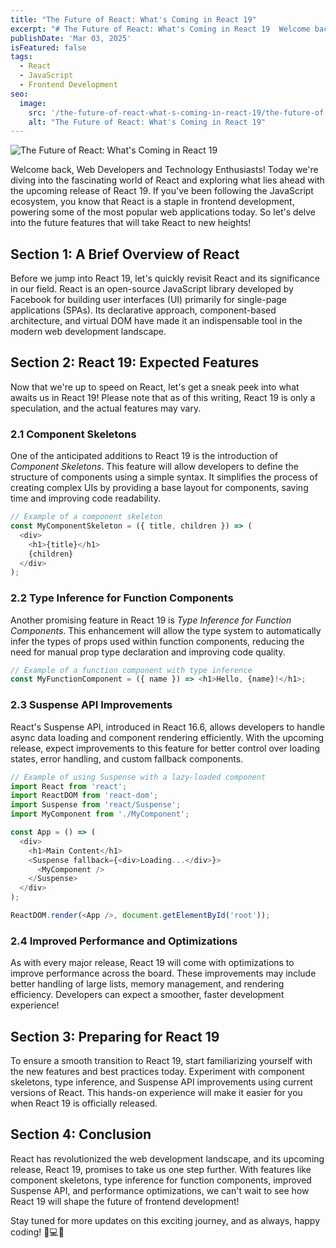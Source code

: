 ```yaml
---
title: "The Future of React: What's Coming in React 19"
excerpt: "# The Future of React: What's Coming in React 19  Welcome back, Web Developers and Technology Enthusiasts! Today we're diving into the fascinating wor..."
publishDate: 'Mar 03, 2025'
isFeatured: false
tags:
  - React
  - JavaScript
  - Frontend Development
seo:
  image:
    src: '/the-future-of-react-what-s-coming-in-react-19/the-future-of-react-what-s-coming-in-react-19.webp'
    alt: "The Future of React: What's Coming in React 19"
---
```


![The Future of React: What's Coming in React 19](/the-future-of-react-what-s-coming-in-react-19/the-future-of-react-what-s-coming-in-react-19.webp)

Welcome back, Web Developers and Technology Enthusiasts! Today we're diving into the fascinating world of React and exploring what lies ahead with the upcoming release of React 19. If you've been following the JavaScript ecosystem, you know that React is a staple in frontend development, powering some of the most popular web applications today. So let's delve into the future features that will take React to new heights!

## **Section 1: A Brief Overview of React**

Before we jump into React 19, let's quickly revisit React and its significance in our field. React is an open-source JavaScript library developed by Facebook for building user interfaces (UI) primarily for single-page applications (SPAs). Its declarative approach, component-based architecture, and virtual DOM have made it an indispensable tool in the modern web development landscape.

## **Section 2: React 19: Expected Features**

Now that we're up to speed on React, let's get a sneak peek into what awaits us in React 19! Please note that as of this writing, React 19 is only a speculation, and the actual features may vary.

### **2.1 Component Skeletons**

One of the anticipated additions to React 19 is the introduction of _Component Skeletons_. This feature will allow developers to define the structure of components using a simple syntax. It simplifies the process of creating complex UIs by providing a base layout for components, saving time and improving code readability.

```javascript
// Example of a component skeleton
const MyComponentSkeleton = ({ title, children }) => (
  <div>
    <h1>{title}</h1>
    {children}
  </div>
);
```

### **2.2 Type Inference for Function Components**

Another promising feature in React 19 is _Type Inference for Function Components_. This enhancement will allow the type system to automatically infer the types of props used within function components, reducing the need for manual prop type declaration and improving code quality.

```javascript
// Example of a function component with type inference
const MyFunctionComponent = ({ name }) => <h1>Hello, {name}!</h1>;
```

### **2.3 Suspense API Improvements**

React's Suspense API, introduced in React 16.6, allows developers to handle async data loading and component rendering efficiently. With the upcoming release, expect improvements to this feature for better control over loading states, error handling, and custom fallback components.

```javascript
// Example of using Suspense with a lazy-loaded component
import React from 'react';
import ReactDOM from 'react-dom';
import Suspense from 'react/Suspense';
import MyComponent from './MyComponent';

const App = () => (
  <div>
    <h1>Main Content</h1>
    <Suspense fallback={<div>Loading...</div>}>
      <MyComponent />
    </Suspense>
  </div>
);

ReactDOM.render(<App />, document.getElementById('root'));
```

### **2.4 Improved Performance and Optimizations**

As with every major release, React 19 will come with optimizations to improve performance across the board. These improvements may include better handling of large lists, memory management, and rendering efficiency. Developers can expect a smoother, faster development experience!

## **Section 3: Preparing for React 19**

To ensure a smooth transition to React 19, start familiarizing yourself with the new features and best practices today. Experiment with component skeletons, type inference, and Suspense API improvements using current versions of React. This hands-on experience will make it easier for you when React 19 is officially released.

## **Section 4: Conclusion**

React has revolutionized the web development landscape, and its upcoming release, React 19, promises to take us one step further. With features like component skeletons, type inference for function components, improved Suspense API, and performance optimizations, we can't wait to see how React 19 will shape the future of frontend development!

Stay tuned for more updates on this exciting journey, and as always, happy coding! 🎉💻✨
